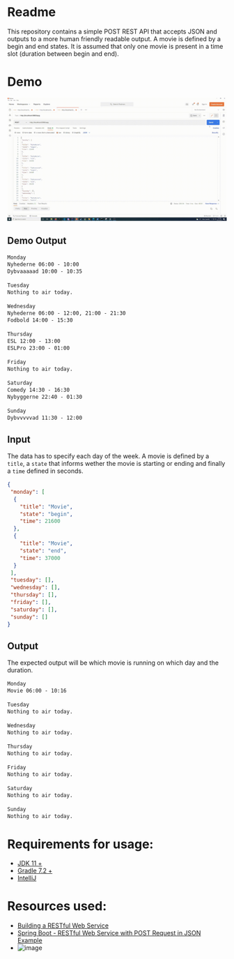 # Readme
This repository contains a simple POST REST API that accepts JSON and outputs to a more human friendly readable output.
A movie is defined by a begin and end states. It is assumed that only one movie is present in a time slot (duration between begin and end).

# Demo
![](demo.gif)

## Demo Output
```
Monday
Nyhederne 06:00 - 10:00
Dybvaaaaad 10:00 - 10:35

Tuesday
Nothing to air today.

Wednesday
Nyhederne 06:00 - 12:00, 21:00 - 21:30
Fodbold 14:00 - 15:30

Thursday
ESL 12:00 - 13:00
ESLPro 23:00 - 01:00

Friday
Nothing to air today.

Saturday
Comedy 14:30 - 16:30
Nybyggerne 22:40 - 01:30

Sunday
Dybvvvvvad 11:30 - 12:00
```

## Input
The data has to specify each day of the week. A movie is defined by a `title`, a `state` that informs wether the movie is starting or ending and finally a `time` defined in seconds.


```json
{
 "monday": [
  {
    "title": "Movie",
    "state": "begin",
    "time": 21600
  },
  {
    "title": "Movie",
    "state": "end",
    "time": 37000
  }
 ],
 "tuesday": [],
 "wednesday": [],
 "thursday": [],
 "friday": [],
 "saturday": [],
 "sunday": []
}
```

## Output
The expected output will be which movie is running on which day and the duration.
```
Monday
Movie 06:00 - 10:16

Tuesday
Nothing to air today.

Wednesday
Nothing to air today.

Thursday
Nothing to air today.

Friday
Nothing to air today.

Saturday
Nothing to air today.

Sunday
Nothing to air today.
```

# Requirements for usage:
- [JDK 11 +](https://www.oracle.com/java/technologies/downloads/)
- [Gradle 7.2 +](https://gradle.org/install/)
- [IntelliJ](https://www.jetbrains.com/idea/download/)

# Resources used:
- [Building a RESTful Web Service](https://spring.io/guides/gs/rest-service/)
- [Spring Boot - RESTful Web Service with POST Request in JSON Example](https://www.youtube.com/watch?v=RydAmQvcqL8)
- ![image](https://user-images.githubusercontent.com/10165995/139597034-a1d7f782-5d2a-40fc-a810-c589aa1e8ddf.png)
